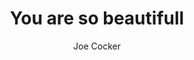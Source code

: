---
layout: post
title: You are so beautifull
author: Joe Cocker
language: "Français"
image:
  artist: joe-cocker.png
---